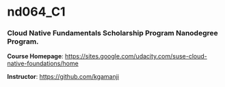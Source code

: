 # nd064_C1
### Cloud Native Fundamentals Scholarship Program Nanodegree Program.

**Course Homepage**: https://sites.google.com/udacity.com/suse-cloud-native-foundations/home

**Instructor**: https://github.com/kgamanji
